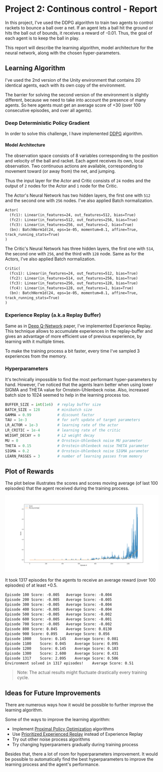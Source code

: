 # Project 2: Continous control - Report

In this project, I've used the DDPG algorithm to train two agents to control rackets to bounce a ball over a net. If an agent lets a ball hit the ground or hits the ball out of bounds, it receives a reward of -0.01.  Thus, the goal of each agent is to keep the ball in play.

This report will describe the learning algorithm, model architecture for the neural network, along with the chosen hyper-parameters.

## Learning Algorithm

I've used the 2nd version of the Unity environment that contains 20 identical agents, each with its own copy of the environment.

The barrier for solving the second version of the environment is slightly different, because we need to take into account the presence of many agents. So here agents must get an average score of +30 (over 100 consecutive episodes, and over all agents).

### Deep Deterministic Policy Gradient

In order to solve this challenge, I have implemented [DDPG](https://arxiv.org/pdf/1509.02971.pdf) algorithm.

#### Model Architecture

The observation space consists of 8 variables corresponding to the position and velocity of the ball and racket. Each agent receives its own, local observation. Two continuous actions are available, corresponding to movement toward (or away from) the net, and jumping. 

Thus the input layer for the Actor and Critic consists of `24` nodes and the output of `2` nodes for the Actor and `1` node for the Critic. 

The Actor's Neural Network has two hidden layers, the first one with `512` and the second one with `256` nodes. I've also applied Batch normalization.

```jupyterpython
Actor(
  (fc1): Linear(in_features=24, out_features=512, bias=True)
  (fc2): Linear(in_features=512, out_features=256, bias=True)
  (fc3): Linear(in_features=256, out_features=2, bias=True)
  (bn): BatchNorm1d(24, eps=1e-05, momentum=0.1, affine=True, track_running_stats=True)
)
```

The Critic's Neural Network has three hidden layers, the first one with `514`, the second one with `256`, and the third with `128` node. Same as for the Actors, I've also applied Batch normalization.

```jupyterpython
Critic(
  (fcs1): Linear(in_features=24, out_features=512, bias=True)
  (fc2): Linear(in_features=514, out_features=256, bias=True)
  (fc3): Linear(in_features=256, out_features=128, bias=True)
  (fc4): Linear(in_features=128, out_features=1, bias=True)
  (bn): BatchNorm1d(24, eps=1e-05, momentum=0.1, affine=True, track_running_stats=True)
)
```

### Experience Replay (a.k.a Replay Buffer)

Same as in [Deep Q-Network](https://storage.googleapis.com/deepmind-media/dqn/DQNNaturePaper.pdf) paper, I've implemented Experience Replay. This technique allows to accumulate experiences in the replay-buffer and gives an advantage of more efficient use of previous experience, by learning with it multiple times.

To make the training process a bit faster, every time I've sampled 3 experiences from the memory.

### Hyperparameters

It's technically impossible to find the most performant hyper-parameters by hand. However, I've noticed that the agents learn better when using lower SIGMA and THETA value for Ornstein-Uhlenbeck noise. Also, increased batch size to 1024 seemed to help in the learning process too.

```python
BUFFER_SIZE = int(1e6)  # replay buffer size
BATCH_SIZE = 128        # minibatch size
GAMMA = 0.99            # discount factor
TAU = 1e-3              # for soft update of target parameters
LR_ACTOR = 1e-3         # learning rate of the actor
LR_CRITIC = 1e-4        # learning rate of the critic
WEIGHT_DECAY = 0        # L2 weight decay
MU = 0                  # Ornstein-Uhlenbeck noise MU parameter
THETA = 0.15            # Ornstein-Uhlenbeck noise THETA parameter
SIGMA = 0.2             # Ornstein-Uhlenbeck noise SIGMA parameter
LEARN_PASSES = 3        # number of learning passes from memory
```

## Plot of Rewards

The plot below illustrates the scores and scores moving average (of last 100 episodes) that the agent received during the training process.

![Training results](./results.svg)

It took 1317 episodes for the agents to receive an average reward (over 100 episodes) of at least +0.5.

```jupyter
Episode 100	Score: -0.005 	Average Score: -0.004
Episode 200	Score: -0.005 	Average Score: -0.005
Episode 300	Score: -0.005 	Average Score: -0.004
Episode 400	Score: -0.005 	Average Score: -0.004
Episode 500	Score: -0.005 	Average Score: -0.002
Episode 600	Score: -0.005 	Average Score: -0.001
Episode 700	Score: -0.005 	Average Score: -0.002
Episode 800	Score: 0.045 	Average Score: 0.0130
Episode 900	Score: 0.095 	Average Score: 0.056
Episode 1000	Score: 0.145 	Average Score: 0.081
Episode 1100	Score: 0.045 	Average Score: 0.095
Episode 1200	Score: 0.145 	Average Score: 0.103
Episode 1300	Score: 2.600 	Average Score: 0.431
Episode 1317	Score: 2.095	Average Score: 0.506
Environment solved in 1317 episodes!	Average Score: 0.51
```

> Note: The actual results might fluctuate drastically every training cycle.

## Ideas for Future Improvements

There are numerous ways how it would be possible to further improve the learning algorithm. 

Some of the ways to improve the learning algorithm:
- Implement [Proximal Policy Optimization](https://arxiv.org/pdf/1707.06347.pdf) algorithms
- Use [Prioritized Experienced Replay](https://arxiv.org/abs/1511.05952) instead of Experience Replay
- Try out other noise process algorithms
- Try changing hyperparamers gradually during training process

Besides that, there a lot of room for hyperparameters improvement. It would be possible to automatically find the best hyperparameters to improve the learning process and the agent's performance.
